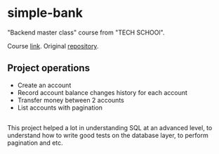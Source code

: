 # simple-bank

"Backend master class" course from "TECH SCHOOl".

Course [link](https://youtube.com/playlist?list=PLy_6D98if3ULEtXtNSY_2qN21VCKgoQAE).
Original [repository](https://github.com/techschool/simplebank/).

## Project operations

* Create an account
* Record account balance changes history for each account
* Transfer money between 2 accounts
* List accounts with pagination

## 

This project helped a lot in understanding SQL at an advanced level, to understand how to write good tests on the database layer, to perform pagination and etc.
